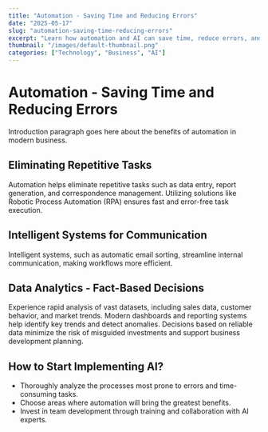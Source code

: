 ```yaml
---
title: "Automation - Saving Time and Reducing Errors"
date: "2025-05-17"
slug: "automation-saving-time-reducing-errors"
excerpt: "Learn how automation and AI can save time, reduce errors, and improve decision-making in your business."
thumbnail: "/images/default-thumbnail.png"
categories: ["Technology", "Business", "AI"]
---
```


# Automation - Saving Time and Reducing Errors

Introduction paragraph goes here about the benefits of automation in modern business.

## Eliminating Repetitive Tasks

Automation helps eliminate repetitive tasks such as data entry, report generation, and correspondence management. Utilizing solutions like Robotic Process Automation (RPA) ensures fast and error-free task execution.

## Intelligent Systems for Communication

Intelligent systems, such as automatic email sorting, streamline internal communication, making workflows more efficient.

## Data Analytics - Fact-Based Decisions

Experience rapid analysis of vast datasets, including sales data, customer behavior, and market trends. Modern dashboards and reporting systems help identify key trends and detect anomalies. Decisions based on reliable data minimize the risk of misguided investments and support business development planning.

## How to Start Implementing AI?

* Thoroughly analyze the processes most prone to errors and time-consuming tasks.
* Choose areas where automation will bring the greatest benefits.
* Invest in team development through training and collaboration with AI experts.
